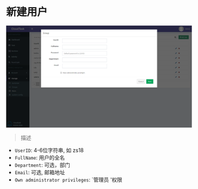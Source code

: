 # 新建用户

![新建用户](../_media/add_user.png)

> 描述

- `UserID`: 4-6位字符串, 如 zs18
- `FullName`: 用户的全名
- `Department`: 可选，部门
- `Email`: 可选, 邮箱地址
- `Own administrator privileges`: `管理员 '权限

